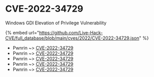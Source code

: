 # CVE-2022-34729

Windows GDI Elevation of Privilege Vulnerability

{% embed url="https://github.com/Live-Hack-CVE/full_database/blob/main/cves/2022/CVE-2022-34729.json" %}


* Pwnrin ~> [CVE-2022-34729](https://www.alice-snow.ru/2022/database/cve-2022-34729/cve-2022-34729-pwnrin)
* Pwnrin ~> [CVE-2022-34729](https://www.alice-snow.ru/2022/database/cve-2022-34729/cve-2022-34729-pwnrin)
* Pwnrin ~> [CVE-2022-34729](https://www.alice-snow.ru/2022/database/cve-2022-34729/cve-2022-34729-pwnrin)
* Pwnrin ~> [CVE-2022-34729](https://www.alice-snow.ru/2022/database/cve-2022-34729/cve-2022-34729-pwnrin)
* Pwnrin ~> [CVE-2022-34729](https://www.alice-snow.ru/2022/database/cve-2022-34729/cve-2022-34729-pwnrin)